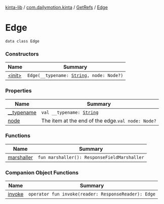 [kinta-lib](../../../index.md) / [com.dailymotion.kinta](../../index.md) / [GetRefs](../index.md) / [Edge](./index.md)

# Edge

`data class Edge`

### Constructors

| Name | Summary |
|---|---|
| [&lt;init&gt;](-init-.md) | `Edge(__typename: `[`String`](https://kotlinlang.org/api/latest/jvm/stdlib/kotlin/-string/index.html)`, node: Node?)` |

### Properties

| Name | Summary |
|---|---|
| [__typename](__typename.md) | `val __typename: `[`String`](https://kotlinlang.org/api/latest/jvm/stdlib/kotlin/-string/index.html) |
| [node](node.md) | The item at the end of the edge.`val node: Node?` |

### Functions

| Name | Summary |
|---|---|
| [marshaller](marshaller.md) | `fun marshaller(): ResponseFieldMarshaller` |

### Companion Object Functions

| Name | Summary |
|---|---|
| [invoke](invoke.md) | `operator fun invoke(reader: ResponseReader): Edge` |
